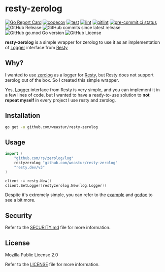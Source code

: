 # resty-zerolog

[![Go Report Card](https://goreportcard.com/badge/github.com/weastur/resty-zerolog)](https://goreportcard.com/report/github.com/weastur/resty-zerolog)
[![codecov](https://codecov.io/gh/weastur/resty-zerolog/graph/badge.svg?token=CYFYMFHNON)](https://codecov.io/gh/weastur/resty-zerolog)
[![test](https://github.com/weastur/resty-zerolog/actions/workflows/test.yaml/badge.svg)](https://github.com/weastur/resty-zerolog/actions/workflows/test.yaml)
[![lint](https://github.com/weastur/resty-zerolog/actions/workflows/lint.yaml/badge.svg)](https://github.com/weastur/resty-zerolog/actions/workflows/lint.yaml)
[![gitlint](https://github.com/weastur/resty-zerolog/actions/workflows/gitlint.yaml/badge.svg)](https://github.com/weastur/resty-zerolog/actions/workflows/gitlint.yaml)
[![pre-commit.ci status](https://results.pre-commit.ci/badge/github/weastur/resty-zerolog/main.svg)](https://results.pre-commit.ci/latest/github/weastur/resty-zerolog/main)</br>
![GitHub Release](https://img.shields.io/github/v/release/weastur/resty-zerolog)
![GitHub commits since latest release](https://img.shields.io/github/commits-since/weastur/resty-zerolog/latest)
![GitHub go.mod Go version](https://img.shields.io/github/go-mod/go-version/weastur/resty-zerolog)
![GitHub License](https://img.shields.io/github/license/weastur/resty-zerolog)

**resty-zerolog** is a simple wrapper for zerolog to use it as an implementation of
[Logger](https://pkg.go.dev/github.com/go-resty/resty/v3#Logger) interface from [Resty](https://resty.dev/)

## Why?

I wanted to use [zerolog](https://github.com/rs/zerolog) as a logger for [Resty](https://resty.dev/),
but Resty does not support zerolog out of the box. So I created this simple wrapper.

Yes, [Logger](https://pkg.go.dev/github.com/go-resty/resty/v3#Logger) interface from Resty is very simple,
and you can implement it in a few lines of code,
but I wanted to have a ready-to-use solution to **not repeat myself** in every project I use resty and zerolog.

## Installation

```bash
go get -u github.com/weastur/resty-zerolog
```

## Usage

```go
import (
	"github.com/rs/zerolog/log"
	restyzerolog "github.com/weastur/resty-zerolog"
	"resty.dev/v3"
)

client := resty.New()
client.SetLogger(restyzerolog.New(log.Logger))
```

Despite it's extremely simple, you can refer to the [example](./_example/) and
[godoc](https://pkg.go.dev/github.com/weastur/resty-zerolog) to see a bit more.

## Security

Refer to the [SECURITY.md](SECURITY.md) file for more information.

## License

Mozilla Public License 2.0

Refer to the [LICENSE](LICENSE) file for more information.
